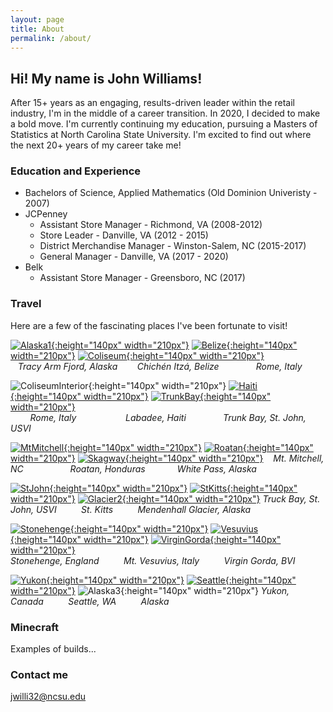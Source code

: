 ```yaml
---
layout: page
title: About
permalink: /about/
---
```


## Hi!  My name is John Williams!

After 15+ years as an engaging, results-driven leader within the retail industry, I'm in the middle of a career transition.  In 2020, I decided to make a bold move.  I'm currently continuing my education, pursuing a Masters of Statistics at North Carolina State University.  I'm excited to find out where the next 20+ years of my career take me!

### Education and Experience

* Bachelors of Science, Applied Mathematics (Old Dominion Univeristy - 2007)
* JCPenney
    - Assistant Store Manager - Richmond, VA (2008-2012)
    - Store Leader - Danville, VA (2012 - 2015)
    - District Merchandise Manager - Winston-Salem, NC (2015-2017)
    - General Manager - Danville, VA (2017 - 2020)
* Belk
    - Assistant Store Manager - Greensboro, NC (2017)

### Travel

Here are a few of the fascinating places I've been fortunate to visit!

[![Alaska1](images/Alaska1.jpg){:height="140px" width="210px"}](https://www.google.com/maps/place/Tracy+Arm/@57.8503894,-133.6521792,10z) [![Belize](images/Belize.jpg){:height="140px" width="210px"}](https://www.google.com/maps/place/Chichén+Itzá/@20.6829614,-88.5746156,4139m) [![Coliseum](images/Coliseum.jpg){:height="140px" width="210px"}](https://www.google.com/maps/place/Colosseum/@41.8902142,12.4900422,17z/)  
&nbsp;&nbsp;&nbsp;*Tracy Arm Fjord, Alaska*&nbsp;&nbsp;&nbsp;&nbsp;&nbsp;&nbsp;&nbsp;&nbsp;*Chichén Itzá, Belize*&nbsp;&nbsp;&nbsp;&nbsp;&nbsp;&nbsp;&nbsp;&nbsp;&nbsp;&nbsp;&nbsp;&nbsp;&nbsp;&nbsp;&nbsp;*Rome, Italy*    

![ColiseumInterior](images/ColiseumInterior.jpg){:height="140px" width="210px"} [![Haiti](images/Haiti.jpg){:height="140px" width="210px"}](https://www.google.com/maps/place/Labadee+Haïti/@19.7815959,-72.2469786,3210m) [![TrunkBay](images/TrunkBay.jpg){:height="140px" width="210px"}](https://www.google.com/maps/place/Trunk+Bay/@18.3526056,-64.7696255,991m)  
&nbsp;&nbsp;&nbsp;&nbsp;&nbsp;&nbsp;&nbsp;&nbsp;*Rome, Italy*&nbsp;&nbsp;&nbsp;&nbsp;&nbsp;&nbsp;&nbsp;&nbsp;&nbsp;&nbsp;&nbsp;&nbsp;&nbsp;&nbsp;&nbsp;&nbsp;&nbsp;&nbsp;&nbsp;&nbsp;*Labadee, Haiti*&nbsp;&nbsp;&nbsp;&nbsp;&nbsp;&nbsp;&nbsp;&nbsp;&nbsp;&nbsp;&nbsp;&nbsp;&nbsp;&nbsp;&nbsp;*Trunk Bay, St. John, USVI* 

[![MtMitchell](images/MtMitchell.jpg){:height="140px" width="210px"}](https://www.google.com/maps/place/Mt+Mitchell/@35.7646309,-82.2678989,3589m) [![Roatan](images/Roatan.jpg){:height="140px" width="210px"}](https://www.google.com/maps/place/Roatán/@16.3459564,-86.4390788,37032m) [![Skagway](images/Skagway.jpg){:height="140px" width="210px"}](https://www.google.com/maps/place/White+Pass/@59.6209935,-135.0801651,17897m)
&nbsp;&nbsp;&nbsp;*Mt. Mitchell, NC*&nbsp;&nbsp;&nbsp;&nbsp;&nbsp;&nbsp;&nbsp;&nbsp;&nbsp;&nbsp;&nbsp;&nbsp;&nbsp;&nbsp;&nbsp;&nbsp;&nbsp;&nbsp;&nbsp;*Roatan, Honduras*&nbsp;&nbsp;&nbsp;&nbsp;&nbsp;&nbsp;&nbsp;&nbsp;&nbsp;&nbsp;&nbsp;&nbsp;&nbsp;*White Pass, Alaska* 

[![StJohn](images/StJohn.jpg){:height="140px" width="210px"}]((https://www.google.com/maps/place/Trunk+Bay/@18.3526056,-64.7696255,991m)) [![StKitts](images/StKitts.jpg){:height="140px" width="210px"}](https://www.google.com/maps/place/Saint+Kitts/@17.3153726,-62.8828814,67570m) [![Glacier2](images/Glacier2.jpg){:height="140px" width="210px"}](https://www.google.com/maps/place/Mendenhall+Glacier/@58.434765,-134.556738,4631m)
*Truck Bay, St. John, USVI*&nbsp;&nbsp;&nbsp;&nbsp;&nbsp;&nbsp;&nbsp;&nbsp;&nbsp;&nbsp;*St. Kitts*&nbsp;&nbsp;&nbsp;&nbsp;&nbsp;&nbsp;&nbsp;&nbsp;&nbsp;&nbsp;*Mendenhall Glacier, Alaska* 

[![Stonehenge](images/Stonehenge.jpg){:height="140px" width="210px"}](https://www.google.com/maps/place/Stonehenge/@51.178905,-1.8327997,2773m) [![Vesuvius](images/Vesuvius.jpg){:height="140px" width="210px"}](https://www.google.com/maps/place/Mount+Vesuvius/@40.8223812,14.4113962,6695m) [![VirginGorda](images/VirginGorda.jpg){:height="140px" width="210px"}](https://www.google.com/maps/place/The+Baths/@18.430002,-64.446344,2098m)  
*Stonehenge, England*&nbsp;&nbsp;&nbsp;&nbsp;&nbsp;&nbsp;&nbsp;&nbsp;&nbsp;&nbsp;*Mt. Vesuvius, Italy*&nbsp;&nbsp;&nbsp;&nbsp;&nbsp;&nbsp;&nbsp;&nbsp;&nbsp;&nbsp;*Virgin Gorda, BVI* 

[![Yukon](images/Yukon.jpg){:height="140px" width="210px"}](https://www.google.com/maps/place/Yukon+Larger+than+Life+Sign/@59.999337,-134.6668446,1106m) [![Seattle](images/Seattle.jpg){:height="140px" width="210px"}](https://www.google.com/maps/place/Space+Needle/@47.6205063,-122.3514661,745m) ![Alaska3](images/Alaska3.jpg){:height="140px" width="210px"}
*Yukon, Canada*&nbsp;&nbsp;&nbsp;&nbsp;&nbsp;&nbsp;&nbsp;&nbsp;&nbsp;&nbsp;*Seattle, WA*&nbsp;&nbsp;&nbsp;&nbsp;&nbsp;&nbsp;&nbsp;&nbsp;&nbsp;&nbsp;*Alaska* 

### Minecraft

Examples of builds...

### Contact me

[jwilli32@ncsu.edu](mailto:jwilli32@ncsu.edu)
